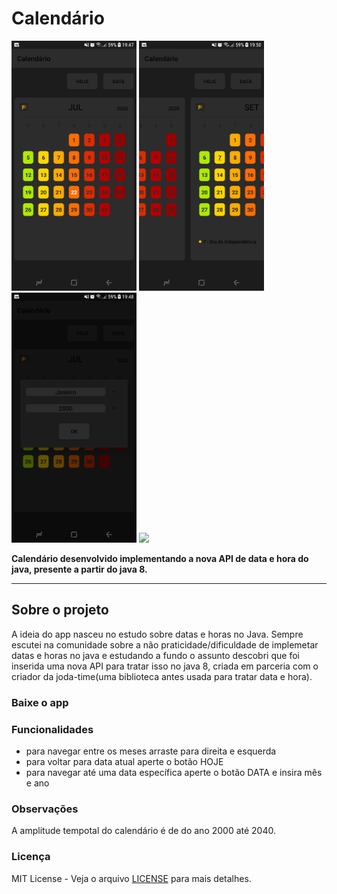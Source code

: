 # Calendário 


<img src="calendário_img/calendário_1.png" width=200 height=400 > <img src="calendário_img/calendário_3.png" width=200 height=400 > <img src="calendário_img/calendário_2.png" width=200 height=400 > ![](calendário_img/ic_calendario.png) 

**Calendário desenvolvido implementando a nova API de data e hora do java, presente a partir do java 8.**
 
 ---

## Sobre o projeto
A ideia do app nasceu no estudo sobre datas e horas no Java. Sempre escutei na comunidade sobre a não praticidade/dificuldade de implemetar datas e horas no java e estudando a fundo o assunto descobri que foi inserida uma nova API para tratar isso no java 8, criada em parceria com o criador da joda-time(uma biblioteca antes usada para tratar data e hora). 
### Baixe o app

### Funcionalidades
* para navegar entre os meses arraste para direita e esquerda
* para voltar para data atual aperte o botão HOJE
* para navegar até uma data específica aperte o botão DATA e insira mês e ano

### Observações
A amplitude tempotal do calendário é de do ano 2000 até 2040.

### Licença
MIT License - 
Veja o arquivo [LICENSE](LICENSE) para mais detalhes.
